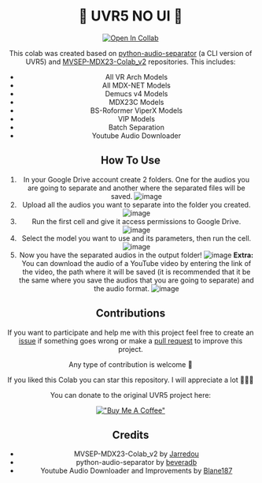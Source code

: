 <h1 align="center"></h1>
<div align="center">

# **🎵 UVR5 NO UI 🎵**

[![Open In Collab](https://img.shields.io/badge/google_colab-F9AB00?style=flat-square&logo=googlecolab&logoColor=white)](https://colab.research.google.com/github/Eddycrack864/UVR5-NO-UI/blob/main/UVR5_NO_UI.ipynb)

This colab was created based on [python-audio-separator](https://github.com/karaokenerds/python-audio-separator) (a CLI version of UVR5) and [MVSEP-MDX23-Colab_v2](https://github.com/jarredou/MVSEP-MDX23-Colab_v2) repositories. This includes:
* All VR Arch Models
* All MDX-NET Models
* Demucs v4 Models
* MDX23C Models
* BS-Roformer ViperX Models
* VIP Models
* Batch Separation
* Youtube Audio Downloader

## How To Use
1. In your Google Drive account create 2 folders. One for the audios you are going to separate and another where the separated files will be saved.
![image](https://github.com/Eddycrack864/UVR5-NO-UI/assets/89285504/849a1559-3993-419e-a148-f22d25df6ca7)
2. Upload all the audios you want to separate into the folder you created.
![image](https://github.com/Eddycrack864/UVR5-NO-UI/assets/89285504/65e74764-a40e-41e2-b89a-971e78b0c552)
3. Run the first cell and give it access permissions to Google Drive.
![image](https://github.com/Eddycrack864/UVR5-NO-UI/assets/89285504/4fa0da23-78f5-4369-a7a6-df73c0cba919)
4. Select the model you want to use and its parameters, then run the cell.
![image](https://github.com/Eddycrack864/UVR5-NO-UI/assets/89285504/aba483bc-6d1f-4817-8b04-1dfe65624d01)
5. Now you have the separated audios in the output folder!
![image](https://github.com/Eddycrack864/UVR5-NO-UI/assets/89285504/4f70b567-bfc6-4bb8-ad23-288fab12a8c4)
**Extra:**
You can download the audio of a YouTube video by entering the link of the video, the path where it will be saved (it is recommended that it be the same where you save the audios that you are going to separate) and the audio format.
![image](https://github.com/Eddycrack864/UVR5-NO-UI/assets/89285504/960d9444-e29e-4523-aeac-e1f370da0250)


## Contributions
If you want to participate and help me with this project feel free to create an [issue](https://github.com/Eddycrack864/UVR5-NO-UI/issues) if something goes wrong or make a [pull request](https://github.com/Eddycrack864/UVR5-NO-UI/pulls) to improve this project.

Any type of contribution is welcome 💖

If you liked this Colab you can star this repository. I will appreciate a lot 💖💖💖

You can donate to the original UVR5 project here:

[!["Buy Me A Coffee"](https://www.buymeacoffee.com/assets/img/custom_images/orange_img.png)](https://www.buymeacoffee.com/uvr5)

## Credits
* MVSEP-MDX23-Colab_v2 by [Jarredou](https://github.com/jarredou)
* python-audio-separator by [beveradb](https://github.com/beveradb)
* Youtube Audio Downloader and Improvements by [Blane187](https://github.com/Blane187)
